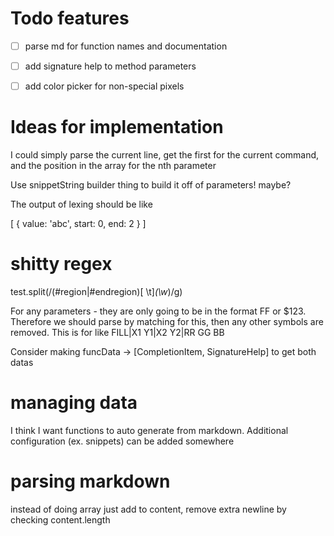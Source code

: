 # Todo features

- [ ] parse md for function names and documentation
- [ ] add signature help to method parameters
- [ ] add color picker for non-special pixels


# Ideas for implementation

I could simply parse the current line, get the first for the current command, and the position in the array for the nth parameter

Use snippetString builder thing to build it off of parameters! maybe?

The output of lexing should be like

[
  {
    value: 'abc',
    start: 0,
    end: 2
  }
]


# shitty regex
test.split(/(#region|#endregion)[ \t]*(\w*)/g)


For any parameters - they are only going to be in the format FF or $123. Therefore we should parse by matching for this, then any other symbols are removed. This is for like FILL|X1 Y1|X2 Y2|RR GG BB

Consider making funcData -> [CompletionItem, SignatureHelp] to get both datas


# managing data

I think I want functions to auto generate from markdown.
Additional configuration (ex. snippets) can be added somewhere


# parsing markdown

instead of doing array just add to content, remove extra newline by checking content.length